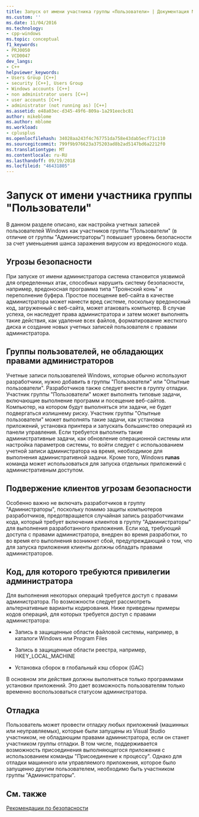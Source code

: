 ```yaml
---
title: Запуск от имени участника группы «Пользователи» | Документация Майкрософт
ms.custom: ''
ms.date: 11/04/2016
ms.technology:
- cpp-windows
ms.topic: conceptual
f1_keywords:
- PRJ0050
- VCD0047
dev_langs:
- C++
helpviewer_keywords:
- Users Group [C++]
- security [C++], Users Group
- Windows accounts [C++]
- non administrator users [C++]
- user accounts [C++]
- administrator (not running as) [C++]
ms.assetid: e48a03ec-d345-49f6-809a-1a291eecbc81
author: mikeblome
ms.author: mblome
ms.workload:
- cplusplus
ms.openlocfilehash: 34028aa243f4c767751da758e43dab5ecf71c110
ms.sourcegitcommit: 799f9b976623a375203ad8b2ad5147bd6a2212f0
ms.translationtype: MT
ms.contentlocale: ru-RU
ms.lasthandoff: 09/19/2018
ms.locfileid: "46431805"
---
```

# <a name="running-as-a-member-of-the-users-group"></a>Запуск от имени участника группы "Пользователи"

В данном разделе описано, как настройка учетных записей пользователей Windows как участников группы "Пользователи" (в отличие от группы "Администраторы") повышает уровень безопасности за счет уменьшения шанса заражения вирусом из вредоносного кода.

## <a name="security-risks"></a>Угрозы безопасности

При запуске от имени администратора система становится уязвимой для определенных атак, способных нарушить систему безопасности, например, вредоносная программа типа "Троянский конь" и переполнение буфера. Простое посещение веб-сайта в качестве администратора может нанести вред системе, поскольку вредоносный код, загруженный с веб-сайта, может атаковать компьютер. В случае успеха, он наследует права администратора и затем может выполнять такие действия, как удаление всех файлов, форматирование жесткого диска и создание новых учетных записей пользователя с правами администратора.

## <a name="non-administrator-user-groups"></a>Группы пользователей, не обладающих правами администраторов

Учетные записи пользователей Windows, которые обычно используют разработчики, нужно добавить в группы "Пользователи" или "Опытные пользователи". Разработчиков также следует внести в группу отладки. Участник группы "Пользователи" может выполнять типовые задачи, включающие выполнение программ и посещение веб-сайтов. Компьютер, на котором будут выполняться эти задачи, не будет подвергаться излишнему риску. Участник группы "Опытные пользователи" может выполнять такие задачи, как установка приложений, установка принтера и запускать большинство операций из панели управления. Если требуется выполнить такие административные задачи, как обновление операционной системы или настройка параметров системы, то войти следует с использованием учетной записи администратора на время, необходимое для выполнения административной задачи. Кроме того, Windows **runas** команда может использоваться для запуска отдельных приложений с административным доступом.

## <a name="exposing-customers-to-security-risks"></a>Подвержение клиентов угрозам безопасности

Особенно важно не включать разработчиков в группу "Администраторы", поскольку помимо защиты компьютеров разработчиков, предотвращается случайная запись разработчиками кода, который требует включения клиентов в группу "Администраторы" для выполнения разработанного приложения. Если код, требующий доступа с правами администратора, внедрен во время разработки, то во время его выполнения возникнет сбой, предупреждающий о том, что для запуска приложения клиенты должны обладать правами администраторов.

## <a name="code-that-requires-administrator-privileges"></a>Код, для которого требуются привилегии администратора

Для выполнения некоторых операций требуется доступ с правами администратора. По возможности следует рассмотреть альтернативные варианты кодирования. Ниже приведены примеры кодов операций, для которых требуется доступ с правами администратора:

- Запись в защищенные области файловой системы, например, в каталоги Windows или Program Files

- Запись в защищенные области реестра, например, HKEY_LOCAL_MACHINE

- Установка сборок в глобальный кэш сборок (GAC)

В основном эти действия должны выполняться только программами установки приложений. Это дает возможность пользователям только временно воспользоваться статусом администратора.

## <a name="debugging"></a>Отладка

Пользователь может провести отладку любых приложений (машинных или неуправляемых), которые были запущены из Visual Studio участником, не обладающим правами администратора, если он станет участником группы отладки. В том числе, поддерживается возможность присоединения выполняющегося приложения с использованием команды "Присоединение к процессу". Однако для отладки машинного или управляемого приложения, которое было запущенно другим пользователем, необходимо быть участником группы "Администраторы".

## <a name="see-also"></a>См. также

[Рекомендации по безопасности](security-best-practices-for-cpp.md)